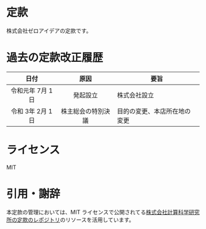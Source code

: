 # 定款
株式会社ゼロアイデアの定款です。

# 過去の定款改正履歴
| 日付 | 原因 | 要旨
|:----------------:|:------------------: |---------------------
| 令和元年 7月 1日 | 発起設立 | 株式会社設立
| 令和 3年 2月 1日 | 株主総会の特別決議 | 目的の変更、本店所在地の変更

# ライセンス
MIT

# 引用・謝辞
本定款の管理においては、MIT ライセンスで公開されてる[株式会社計算科学研究所の定款のレポジトリ](https://github.com/ricosjp/Articles)のリソースを活用しています。